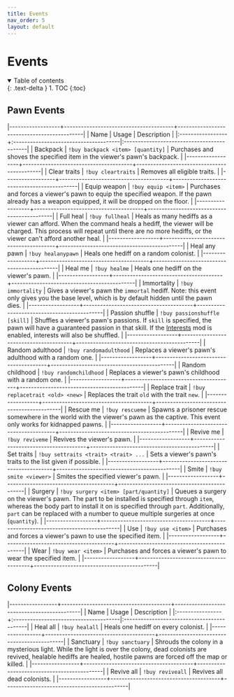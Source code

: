```yaml
---
title: Events
nav_order: 5
layout: default
---
```


# Events

<details open markdown="block">
  <summary>
    Table of contents
  </summary>
  {: .text-delta }
1. TOC
{:toc}
</details>

## Pawn Events

|------------------+---------------------------------------+--------------------------------------------|
| Name             | Usage                                 | Description                                |
|:-----------------+:--------------------------------------|:-------------------------------------------|
| Backpack         | `!buy backpack <item> [quantity]`     | Purchases and shoves the specified item in the viewer's pawn's backpack. |
|------------------+---------------------------------------+--------------------------------------------|
| Clear traits     | `!buy cleartraits`                    | Removes all eligible traits.               |
|------------------+---------------------------------------+--------------------------------------------|
| Equip weapon     | `!buy equip <item>`                   | Purchases and forces a viewer's pawn to equip the specified weapon. If the pawn already has a weapon equipped, it will be dropped on the floor. |
|------------------+---------------------------------------+--------------------------------------------|
| Full heal        | `!buy fullheal`                       | Heals as many hediffs as a viewer can afford. When the command heals a hediff, the viewer will be charged. This process will repeat until there are no more hediffs, or the viewer can't afford another heal. |
|------------------+---------------------------------------+--------------------------------------------|
| Heal any pawn    | `!buy healanypawn`                    | Heals one hediff on a random colonist.     |
|------------------+---------------------------------------+--------------------------------------------|
| Heal me          | `!buy healme`                         | Heals one hediff on the viewer's pawn.     |
|------------------+---------------------------------------+--------------------------------------------|
| Immortality      | `!buy immortality`                    | Gives a viewer's pawn the `immortal` hediff. Note: this event only gives you the base level, which is by default hidden until the pawn dies. |
|------------------+---------------------------------------+--------------------------------------------|
| Passion shuffle  | `!buy passionshuffle [skill]`         | Shuffles a viewer's pawn's passions. If `skill` is specified, the pawn will have a guaranteed passion in that skill. If the [Interests](https://steamcommunity.com/workshop/filedetails/?id=2089938084) mod is enabled, interests will also be shuffled. |
|------------------+---------------------------------------+--------------------------------------------|
| Random adulthood | `!buy randomadulthood`                | Replaces a viewer's pawn's adulthood with a random one. |
|------------------+---------------------------------------+--------------------------------------------|
| Random childhood | `!buy randomchildhood`                | Replaces a viewer's pawn's childhood with a random one. |
|------------------+---------------------------------------+--------------------------------------------|
| Replace trait    | `!buy replacetrait <old> <new>`       | Replaces the trait `old` with the trait `new`. |
|------------------+---------------------------------------+--------------------------------------------|
| Rescue me        | `!buy rescueme`                       | Spawns a prisoner rescue somewhere in the world with the viewer's pawn as the captive. This event only works for kidnapped pawns. |
|------------------+---------------------------------------+--------------------------------------------|
| Revive me        | `!buy reviveme`                       | Revives the viewer's pawn.                 |
|------------------+---------------------------------------+--------------------------------------------|
| Set traits       | `!buy settraits <trait> <trait> ...`  | Sets a viewer's pawn's traits to the list given if possible. |
|------------------+---------------------------------------+--------------------------------------------|
| Smite            | `!buy smite <viewer>`                 | Smites the specified viewer's pawn.        |
|------------------+---------------------------------------+--------------------------------------------|
| Surgery          | `!buy surgery <item> [part/quantity]` | Queues a surgery on the viewer's pawn. The part to be installed is specified through `item`, whereas the body part to install it on is specified through `part`. Additionally, `part` can be replaced with a number to queue multiple surgeries at once (`quantity`). |
|------------------+---------------------------------------+--------------------------------------------|
| Use              | `!buy use <item>`                     | Purchases and forces a viewer's pawn to use the specified item. |
|------------------+---------------------------------------+--------------------------------------------|
| Wear             | `!buy wear <item>`                    | Purchases and forces a viewer's pawn to wear the specified item. |
|------------------+---------------------------------------+--------------------------------------------|

## Colony Events

|-----------------+---------------------------------------+--------------------------------------------|
| Name            | Usage                                 | Description                                |
|:----------------+:--------------------------------------|:-------------------------------------------|
| Heal all        | `!buy healall`                        | Heals one hediff on every colonist.        |
|-----------------+---------------------------------------+--------------------------------------------|
| Sanctuary       | `!buy sanctuary`                      | Shrouds the colony in a mysterious light. While the light is over the colony, dead colonists are revived, healable hediffs are healed, hostile pawns are forced off the map or killed. |
|-----------------+---------------------------------------+--------------------------------------------|
| Revive all      | `!buy reviveall`                      | Revives all dead colonists.                |
|-----------------+---------------------------------------+--------------------------------------------|
